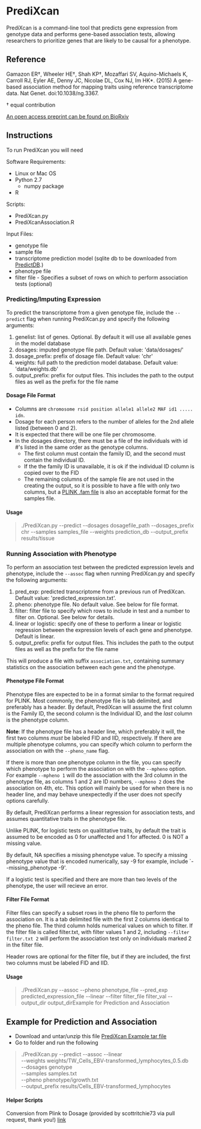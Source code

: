 PrediXcan
=========

PrediXcan is a command-line tool that predicts gene expression from
genotype data and performs gene-based association tests, allowing
researchers to prioritize genes that are likely to be causal for a
phenotype.

## Reference
Gamazon ER†, Wheeler HE†, Shah KP†, Mozaffari SV, Aquino-Michaels K,
Carroll RJ, Eyler AE, Denny JC, Nicolae DL, Cox NJ, Im HK*. (2015) A
gene-based association method for mapping traits using reference
transcriptome data. Nat Genet. doi:10.1038/ng.3367.

† equal contribution

[An open access preprint can be found on BioRxiv](http://biorxiv.org/content/early/2015/06/17/020164)

## Instructions

To run PrediXcan you will need

Software Requirements:

- Linux or Mac OS
- Python 2.7
    - numpy package
- R

Scripts:

- PrediXcan.py
- PrediXcanAssociation.R

Input Files: 

- genotype file
- sample file
- transcriptome prediction model (sqlite db to be downloaded from [PredictDB](http://predictdb.hakyimlab.org/).)
- phenotype file
- filter file - Specifies a subset of rows on which to perform
association tests (optional)

### Predicting/Imputing Expression

To predict the transcriptome from a given genotype file, include the
`--predict` flag when running PrediXcan.py and specify the following
arguments:

1. genelist: list of genes. Optional. By default it will use all
available genes in the model database
2. dosages: imputed genotype file path. Default value: 'data/dosages/'
3. dosage_prefix: prefix of dosage file. Default value: 'chr' 
4. weights: full path to the prediction model database. Default value:
'data/weights.db'
5. output_prefix: prefix for output files.  This includes the path to
the output files as well as the prefix for the file name

#### Dosage File Format
- Columns are `chromosome rsid position allele1 allele2 MAF id1 .....
idn`.
- Dosage for each person refers to the number of alleles for the 2nd
allele listed (between 0 and 2).
- It is expected that there will be one file per chromosome.
- In the dosages directory, there must be a file of the individuals with
id #'s listed in the same order as the genotype columns.
    - The first column must contain the family ID, and the second must
    contain the individual ID.
    - If the the family ID is unavailable, it is ok if the individual ID
    column is copied over to the FID
    - The remaining columns of the sample file are not used in the
    creating the output, so it is possible to have a file with only two
    columns, but a [PLINK .fam file](https://www.cog-genomics.org/plink2/formats#fam)
    is also an acceptable format for the samples file.

#### Usage
> ./PrediXcan.py  --predict --dosages dosagefile_path  --dosages_prefix
chr --samples samples_file --weights prediction_db --output_prefix
results/tissue

### Running Association with Phenotype

To perform an association test between the predicted expression levels
and phenotype, include the `--assoc` flag when running PrediXcan.py and
specify the following arguments:

1. pred_exp: predicted transcriptome from a previous run of PrediXcan.
Default value: 'predicted_expression.txt'.
2. pheno: phenotype file.  No default value.  See below for file format.
3. filter: filter file to specify which rows to include in test and a
number to filter on.  Optional. See below for details.
4. linear or logistic: specify one of these to perform a linear or
logistic regression between the expression levels of each gene and
phenotype.  Default is linear.
5. output_prefix: prefix for output files.  This includes the path to
the output files as well as the prefix for the file name

This will produce a file with suffix `association.txt`, containing
summary statistics on the association between each gene and the
phenotype.

#### Phenotype File Format

Phenotype files are expected to be in a format similar to the format
required for PLINK.  Most commonly, the phenotype file is tab delimited,
and preferably has a header.  By default, PrediXcan will assume the
first column is the Family ID, the second column is the Individual ID,
and the *last* column is the phenotype column.

**Note**: If the phenotype file has a header line, which preferably it
will, the first two columns *must* be labeled FID and IID, respectively.
If there are multiple phenotype columns, you can specify which column to
perform the association on with the `--pheno_name` flag.

If there is more than one phenotype column in the file, you can specify
which phenotype to perform the association on with the `--mpheno`
option.  For example `--mpheno 1` will do the association with the 3rd
column in the phenotype file, as columns 1 and 2 are ID numbers,
`--mpheno 2` does the association on 4th, etc. This option will mainly
be used for when there is no header line, and may behave unexpectedly if
the user does not specify options carefully.

By default, PrediXcan performs a linear regression for association
tests, and assumes quantitative traits in the phenotype file.

Unlike PLINK, for logistic tests on qualititative traits, by default the
trait is assumed to be encoded as 0 for unaffected and 1 for affected.
0 is NOT a missing value.

By default, NA specifies a missing phenotype value.  To specify a
missing phenotype value that is encoded numerically, say -9 for example,
include `--missing_phenotype -9'.

If a logistic test is specified and there are more than two levels of
the phenotype, the user will recieve an error.

#### Filter File Format

Filter files can specify a subset rows in the pheno file to perform the
association on.  It is a tab delimited file with the first 2 columns
identical to the pheno file.  The third column holds numerical values
on which to filter.  If the filter file is called filter.txt, with
filter values 1 and 2, including `--filter filter.txt 2` will perform
the association test only on individuals marked 2 in the filter file.

Header rows are optional for the filter file, but if they are included,
the first two columns must be labeled FID and IID.

#### Usage
> ./PrediXcan.py --assoc --pheno phenotype_file --pred_exp
predicted_expression_file --linear --filter filter_file filter_val
--output_dir output_dirExample for Prediction and Association

## Example for Prediction and Association
- Download and untar/unzip this file
[PrediXcan Example tar file](https://s3.amazonaws.com/imlab-open/Data/PredictDB/PrediXcanExample_3_29_17.tar)
- Go to folder and run the following

> ./PrediXcan.py --predict --assoc --linear \
                 --weights weights/TW_Cells_EBV-transformed_lymphocytes_0.5.db \
                 --dosages genotype \
                 --samples samples.txt \
                 --pheno phenotype/igrowth.txt \
                 --output_prefix results/Cells_EBV-transformed_lymphocytes 


#### Helper Scripts
Conversion from Plink to Dosage (provided by scottritchie73 via pull
request, thank you!)
[link](https://github.com/hakyimlab/PrediXcan/blob/master/Software/convert_plink_to_dosage.py)
